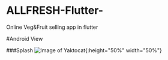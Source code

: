 # ALLFRESH-Flutter-
Online Veg&amp;Fruit selling app in flutter


#Android View

###Splash
![Image of Yaktocat](
https://image.ibb.co/c6GKY9/Screenshot_2018_08_16_15_59_34_606_comroughike_pagetransformer.png
){:height="50%" width="50%"}
